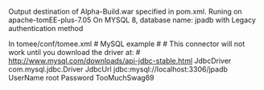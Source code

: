 
Output destination of Alpha-Build.war specified in pom.xml.
Runing on apache-tomEE-plus-7.05
On MYSQL 8, database name: jpadb with Legacy authentication method

In tomee/conf/tomee.xml
	<Resource id="MySQL Database" type="DataSource">
    #  MySQL example
    #
    #  This connector will not work until you download the driver at:
    #  http://www.mysql.com/downloads/api-jdbc-stable.html
    JdbcDriver  com.mysql.jdbc.Driver
    JdbcUrl jdbc:mysql://localhost:3306/jpadb
    UserName    root
    Password TooMuchSwag69
	</Resource>
